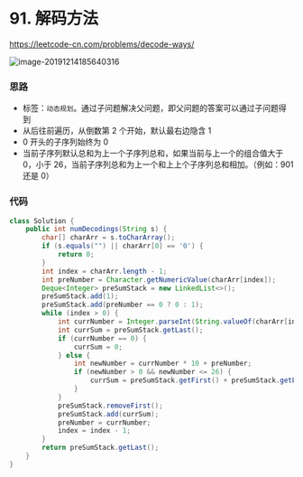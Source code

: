 # 91. 解码方法

https://leetcode-cn.com/problems/decode-ways/

![image-20191214185640316](https://tva1.sinaimg.cn/large/006tNbRwly1g9wg9u89p9j31op0u0kjn.jpg)

### 思路

- 标签：`动态规划`。通过子问题解决父问题，即父问题的答案可以通过子问题得到
- 从后往前遍历，从倒数第 2 个开始，默认最右边隐含 1
- 0 开头的子序列始终为 0
- 当前子序列默认总和为上一个子序列总和，如果当前与上一个的组合值大于 0，小于 26，当前子序列总和为上一个和上上个子序列总和相加。（例如：901 还是 0）

### 代码

```Java
class Solution {
    public int numDecodings(String s) {
        char[] charArr = s.toCharArray();
        if (s.equals("") || charArr[0] == '0') {
            return 0;
        }
        int index = charArr.length - 1;
        int preNumber = Character.getNumericValue(charArr[index]);
        Deque<Integer> preSumStack = new LinkedList<>();
        preSumStack.add(1);
        preSumStack.add(preNumber == 0 ? 0 : 1);
        while (index > 0) {
            int currNumber = Integer.parseInt(String.valueOf(charArr[index - 1]));
            int currSum = preSumStack.getLast();
            if (currNumber == 0) {
                currSum = 0;
            } else {
                int newNumber = currNumber * 10 + preNumber;
                if (newNumber > 0 && newNumber <= 26) {
                    currSum = preSumStack.getFirst() + preSumStack.getLast();
                }
            }
            preSumStack.removeFirst();
            preSumStack.add(currSum);
            preNumber = currNumber;
            index = index - 1;
        }
        return preSumStack.getLast();
    }
}
```

